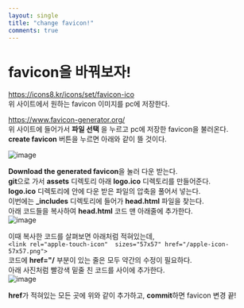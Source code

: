 ```yaml
---
layout: single
title: "change favicon!"
comments: true
---
```


# favicon을 바꿔보자!  

<https://icons8.kr/icons/set/favicon-ico>   
위 사이트에서 원하는 favicon 이미지를 pc에 저장한다.

<https://www.favicon-generator.org/>   
위 사이트에 들어가서 **파일 선택** 을 누르고 pc에 저장한 favicon을 불러온다.  
**create favicon** 버튼을 누르면 아래와 같이 뜰 것이다.

![image](https://user-images.githubusercontent.com/84231143/146337026-ace63af2-8d41-4893-aeb7-7a08d069b591.png)

**Download the generated favicon**을 눌러 다운 받는다.  
**git**으로 가서 **assets** 디렉토리 아래 **logo.ico** 디렉토리를 만들어준다.   
**logo.ico** 디렉토리에 안에 다운 받은 파일의 압축을 풀어서 넣는다.  
이번에는 **\_includes** 디렉토리에 들어가 **head.html** 파일을 찾는다.  
아래 코드들을 복사하여 **head.html** 코드 맨 아래줄에 추가한다.  
![image](https://user-images.githubusercontent.com/84231143/146337695-169dbd55-0f53-4ff7-984d-6c1117509d3a.png)

이때 복사한 코드를 살펴보면 아래처럼 적혀있는데,  
`<link rel="apple-touch-icon"  sizes="57x57" href="/apple-icon-57x57.png">`  
코드에 **href="/** 부분이 있는 줄은 모두 약간의 수정이 필요하다.  
아래 사진처럼 빨강색 밑줄 친 코드를 사이에 추가한다.   
![image](https://user-images.githubusercontent.com/84231143/146383344-339da8ba-0038-47f6-89a2-09411522a362.png)

**href**가 적혀있는 모든 곳에 위와 같이 추가하고, **commit**하면 favicon 변경 끝!
